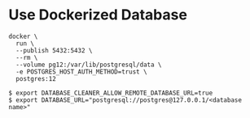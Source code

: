 # Use Dockerized Database

```shell
docker \
  run \
  --publish 5432:5432 \
  --rm \
  --volume pg12:/var/lib/postgresql/data \
  -e POSTGRES_HOST_AUTH_METHOD=trust \
  postgres:12
```

```shell
$ export DATABASE_CLEANER_ALLOW_REMOTE_DATABASE_URL=true
$ export DATABASE_URL="postgresql://postgres@127.0.0.1/<database name>"
```
